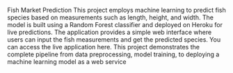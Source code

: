 Fish Market Prediction
This project employs machine learning to predict fish species based on measurements such as length, height, and width. The model is built using a Random Forest classifier and deployed on Heroku for live predictions. The application provides a simple web interface where users can input the fish measurements and get the predicted species. You can access the live application here. This project demonstrates the complete pipeline from data preprocessing, model training, to deploying a machine learning model as a web service
